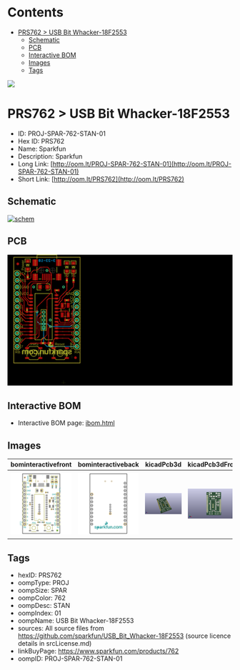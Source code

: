 



Contents
========

* [PRS762 > USB Bit Whacker-18F2553](#prs762--usb-bit-whacker-18f2553)
	* [Schematic](#schematic)
	* [PCB](#pcb)
	* [Interactive BOM](#interactive-bom)
	* [Images](#images)
	* [Tags](#tags)
  
![][im]
# PRS762 > USB Bit Whacker-18F2553

- ID: PROJ-SPAR-762-STAN-01
- Hex ID: PRS762
- Name: Sparkfun
- Description: Sparkfun
- Long Link: [http://oom.lt/PROJ-SPAR-762-STAN-01](http://oom.lt/PROJ-SPAR-762-STAN-01)
- Short Link: [http://oom.lt/PRS762](http://oom.lt/PRS762)

## Schematic
  
[![schem](eagleSchemImage.png)](eagleSchemImage.png)
## PCB
  
[![pcb](eagleImage.png)](eagleImage.png)
## Interactive BOM

- Interactive BOM page: [ibom.html](https://htmlpreview.github.io/?https://github.com/oomlout/oomlout_OOMP_projects/blob/main/PROJ-SPAR-762-STAN-01/kicad/bom/ibom.html)

## Images
  
  

|bominteractivefront|bominteractiveback|kicadPcb3d|kicadPcb3dFront|kicadPcb3dBack|eagleImage|eagleSchemImage|pcbdraw|pcbdrawback|
| :---: | :---: | :---: | :---: | :---: | :---: | :---: | :---: | :---: |
|[![bominteractivefront](bomFront_140.png)](bomFront.png)|[![bominteractiveback](bomBack_140.png)](bomBack.png)|[![kicadPcb3d](kicadPcb3d_140.png)](kicadPcb3d.png)|[![kicadPcb3dFront](kicadPcb3dFront_140.png)](kicadPcb3dFront.png)|[![kicadPcb3dBack](kicadPcb3dBack_140.png)](kicadPcb3dBack.png)|[![eagleImage](eagleImage_140.png)](eagleImage.png)|[![eagleSchemImage](eagleSchemImage_140.png)](eagleSchemImage.png)|[![pcbdraw](pcbdraw_140.png)](pcbdraw.png)|[![pcbdrawback](pcbdrawBack_140.png)](pcbdrawBack.png)|

## Tags

- hexID: PRS762
- oompType: PROJ
- oompSize: SPAR
- oompColor: 762
- oompDesc: STAN
- oompIndex: 01
- oompName: USB Bit Whacker-18F2553
- sources: All source files from https://github.com/sparkfun/USB_Bit_Whacker-18F2553 (source licence details in srcLicense.md)
- linkBuyPage: https://www.sparkfun.com/products/762
- oompID: PROJ-SPAR-762-STAN-01



[im]: kicadPcb3d_450.png
